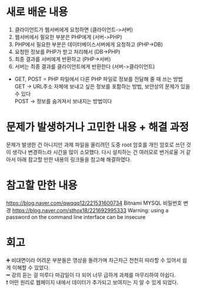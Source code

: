 # 새로 배운 내용

1. 클라이언트가 웹서버에게 요청하면 (클라이언트->서버)
2. 웹서버에서 필요한 부분은 PHP에게 (서버->PHP)
3. PHP에서 필요한 부분은 데이터베이스서버에게 요청하고 (PHP->DB)
4. 요청한 정보를 PHP가 받고 처리해서 (DB->PHP)
5. 최종 결과를 서버에게 반환하고 (PHP->서버)
6. 서버는 최종 결과를 클라이언트에게 반환한다 (서버->클라이언트)

* GET, POST = PHP 파일에서 다른 PHP 파일로 정보를 전달해 줄 때 쓰는 방법
GET -> URL주소 자체에 보내고 싶은 정보를 포함하는 방법, 보안상의 문제가 있을 수 있다   
POST -> 정보를 숨겨져서 보내지는 방법이다


# 문제가 발생하거나 고민한 내용 + 해결 과정
문제가 발생한 건 아니지만 과제 파일을 올리려던 도중 root 암호를 개인 암호로 쓰던 것이 생각나 변경하느라 시간을 많이 소모했다.
다시 설치하는 건 여러모로 번거로울 거 같아서 아래 참고할 만한 내용의 링크들을 참고해 해결하였다.


# 참고할 만한 내용
https://blog.naver.com/qwqqq12/221531600734
Bitnami MYSQL 비밀번호 변경
https://blog.naver.com/sthox18/221692995333
Warning: using a password on the command line interface can be insecure


# 회고
:heavy_plus_sign: 비대면이라 어려운 부분들은 영상을 돌려가며 차근차근 천천히 따라할 수 있어서 쉽게 이해할 수 있었다.  
:heavy_minus_sign: 강의 듣는 걸 미루다 마감일이 다 되어 너무 급하게 과제를 마무리하여 아쉽다.  
:exclamation: 어떤 원리로 웹페이지 내에서 데이터가 추가되고 보여지는 지 알 수 있게 되었다.
